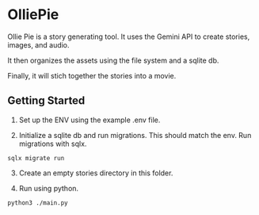 # OlliePie

Ollie Pie is a story generating tool. It uses the Gemini API to create stories,
images, and audio.

It then organizes the assets using the file system and a sqlite db.

Finally, it will stich together the stories into a movie.

## Getting Started

1. Set up the ENV using the example .env file.

2. Initialize a sqlite db and run migrations. This should match the env. Run migrations with sqlx.

```
sqlx migrate run
```

3. Create an empty stories directory in this folder.

3. Run using python. 

```
python3 ./main.py
```
